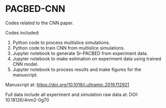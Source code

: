# PACBED-CNN
Codes related to the CNN paper.

Codes included:
1. Python code to process multislice simulations.
2. Python code to train CNN from multislice simulations.
3. Jupyter notebook to generate Sr-PACBED from experiment data.
4. Jupyter notebook to make estimation on experiment data using trained CNN model.
5. Jupyter notebook to process results and make figures for the manuscript.

Manuscript at: https://doi.org/10.1016/j.ultramic.2019.112921

Full data include all experiment and simulation raw data at: DOI: 10.18126/4nm2-0g70
